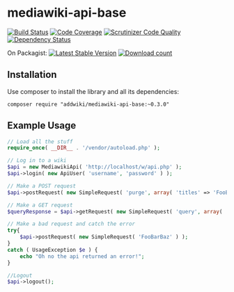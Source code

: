 mediawiki-api-base
==================
[![Build Status](https://travis-ci.org/addwiki/mediawiki-api-base.svg?branch=master)](https://travis-ci.org/addwiki/mediawiki-api-base)
[![Code Coverage](https://scrutinizer-ci.com/g/addwiki/mediawiki-api-base/badges/coverage.png?b=master)](https://scrutinizer-ci.com/g/addwiki/mediawiki-api-base/?branch=master)
[![Scrutinizer Code Quality](https://scrutinizer-ci.com/g/addwiki/mediawiki-api-base/badges/quality-score.png?b=master)](https://scrutinizer-ci.com/g/addwiki/mediawiki-api-base/?branch=master)
[![Dependency Status](https://www.versioneye.com/user/projects/54b92f718d5508742200002d/badge.svg?style=flat)](https://www.versioneye.com/user/projects/54b92f718d5508742200002d)

On Packagist:
[![Latest Stable Version](https://poser.pugx.org/addwiki/mediawiki-api-base/version.png)](https://packagist.org/packages/addwiki/mediawiki-api-base)
[![Download count](https://poser.pugx.org/addwiki/mediawiki-api-base/d/total.png)](https://packagist.org/packages/addwiki/mediawiki-api-base)

## Installation

Use composer to install the library and all its dependencies:

	composer require "addwiki/mediawiki-api-base:~0.3.0"

## Example Usage

```php
// Load all the stuff
require_once( __DIR__ . '/vendor/autoload.php' );

// Log in to a wiki
$api = new MediawikiApi( 'http://localhost/w/api.php' );
$api->login( new ApiUser( 'username', 'password' ) );

// Make a POST request
$api->postRequest( new SimpleRequest( 'purge', array( 'titles' => 'FooBar' ) ) );

// Make a GET request
$queryResponse = $api->getRequest( new SimpleRequest( 'query', array( 'meta' => 'siteinfo' ) ) );

// Make a bad request and catch the error
try{
	$api->postRequest( new SimpleRequest( 'FooBarBaz' ) );
}
catch ( UsageException $e ) {
	echo "Oh no the api returned an error!";
}

//Logout
$api->logout();
```
